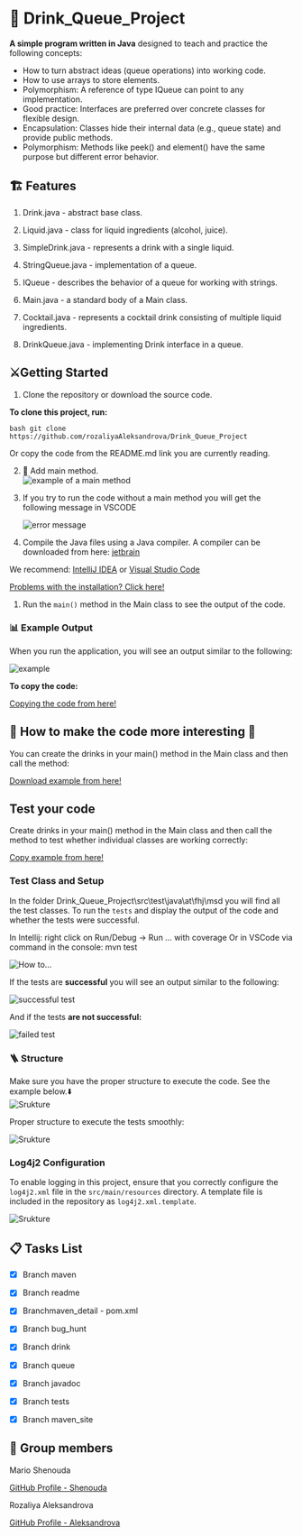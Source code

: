 #  🍹 Drink_Queue_Project

**A simple program written in Java** designed to teach and practice the following concepts:

-  How to turn abstract ideas (queue operations) into working code.
-  How to use arrays to store elements.
-  Polymorphism: A reference of type IQueue can point to any implementation.
-  Good practice: Interfaces are preferred over concrete classes for flexible design.
-  Encapsulation: Classes hide their internal data (e.g., queue state) and provide public methods.
-  Polymorphism: Methods like peek() and element() have the same purpose but different error behavior.
  

## 🏗️ Features

1. Drink.java - abstract base class.

2. Liquid.java - class for liquid ingredients (alcohol, juice).

3. SimpleDrink.java - represents a drink with a single liquid.

4. StringQueue.java - implementation of a queue.

5. IQueue - describes the behavior of a queue for working with strings.

6. Main.java - a standard body of a Main class.

7. Cocktail.java - represents a cocktail drink consisting of multiple liquid ingredients.

8. DrinkQueue.java - implementing Drink interface in a queue.

   
## ⚔️Getting Started


1. Clone the repository or download the source code.
   
**To clone this project, run:**

```
bash git clone https://github.com/rozaliyaAleksandrova/Drink_Queue_Project 
```
Or copy the code from the README.md link you are currently reading.


2. 📝 Аdd main method.\
   ![example of a main method](./resources/images/Main.png)
3. If you try to run the code without a main method you will get the following message in VSCODE

   ![error message](./resources/images/error.png)
4. Compile the Java files using a Java compiler. A compiler can be downloaded from here:
   [jetbrain](//www.jetbrains.com)

We recommend:
[IntelliJ IDEA](https://www.jetbrains.com/idea/)
or
[Visual Studio Code](//www.jetbrains.com)

[Problems with the installation? Click here!](https://www.jetbrains.com/help/idea/getting-started.html)

1. Run the `main()` method in the Main class to see the output of the code.

### 📊 Example Output

When you run the application, you will see an output similar to the following:

![example](./resources/images/main_example_output.png)


**To copy the code:** 

[Copying the code from here!](./resources/images/.....png) 


## 🎊 How to make the code more interesting 🎊

You can create the drinks in your main() method in the Main class and then call the method:

[Download example from here!](./resources/images/Main_class_example.md)



## Test your code 


 Create drinks in your main() method in the Main class and then call the method to test whether individual classes are working correctly:

[Copy example from here!](./resources/images/testfile.md)

### Test Class and Setup 
In the folder Drink_Queue_Project\src\test\java\at\fhj\msd you will find all the test classes.
To run the `tests` and display the output of the code and whether the tests were successful.

In Intellij: right click on Run/Debug -> Run … with coverage
Or in VSCode via command in the console: mvn test

![How to...](./resources/images/Intelij_how_to.png)


If the tests are **successful** you will see an output similar to the following:



![successful test](./resources/images/j5test.png)

And if the tests **are not successful:**


![failed test](./resources/images/testF.png)

### 🪜 Structure

Мake sure you have the proper structure to execute the code. See the example below.⬇️\
![Srukture](./resources/images/structure.png)

Proper structure to execute the tests smoothly:

![Srukture](./resources/images/test_str.png)


### Log4j2 Configuration

To enable logging in this project, ensure that you correctly configure the `log4j2.xml` file in the `src/main/resources` directory. A template file is included in the repository as `log4j2.xml.template`.

![Srukture](./resources/images/log4j2.xml.png)

## 📋 Tasks List

- [x] Branch maven
- [x] Branch readme
- [x] Branchmaven_detail - pom.xml
- [x] Branch bug_hunt
- [x] Branch drink
- [x] Branch queue
- [x] Branch javadoc
- [x] Branch tests
- [x] Branch maven_site
  


## 🤝 Group members 


Mario Shenouda

[GitHub Profile - Shenouda](https://github.com/Juma2016)

Rozaliya Aleksandrova

[GitHub Profile - Aleksandrova](https://github.com/rozaliyaAleksandrova)





